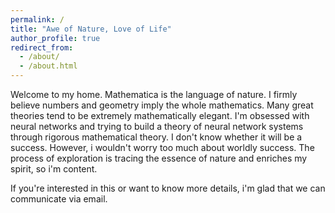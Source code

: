 ```yaml
---
permalink: /
title: "Awe of Nature, Love of Life"
author_profile: true
redirect_from: 
  - /about/
  - /about.html
---
```


Welcome to my home. Mathematica is the language of nature. I firmly believe numbers and geometry imply the whole mathematics. Many great theories tend to be extremely mathematically elegant. I'm obsessed with neural networks and trying to build a theory of neural network systems through rigorous mathematical theory. I don't know whether it will be a success. However, i wouldn't worry too much about worldly success. The process of exploration is tracing the essence of nature and enriches my spirit, so i'm content.

If you're interested in this or want to know more details, i'm glad that we can communicate via email.
